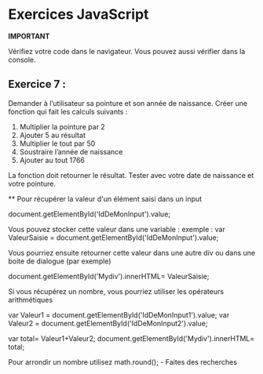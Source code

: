 # Exercices JavaScript

**IMPORTANT**

Vérifiez votre code dans le navigateur. Vous pouvez aussi vérifier dans la console. 

## Exercice 7 :

Demander à l’utilisateur sa pointure et son année de naissance. Créer une fonction qui fait les calculs suivants :

1. Multiplier la pointure par 2
2. Ajouter 5 au résultat
3. Multiplier le tout par 50
4. Soustraire l’année de naissance
5. Ajouter au tout 1766

La fonction doit retourner le résultat.
Tester avec votre date de naissance et votre pointure. 


** Pour récupérer la valeur d'un élément saisi dans un input 

document.getElementById('IdDeMonInput').value;

Vous pouvez stocker cette valeur dans une variable : 
exemple : 
var ValeurSaisie = document.getElementById('IdDeMonInput').value;

Vous pourriez ensuite retourner cette valeur dans une autre div ou dans une boite de dialogue (par exemple)

document.getElementById('Mydiv').innerHTML= ValeurSaisie;

Si vous récupérez un nombre, vous pourriez utiliser les opérateurs arithmétiques

var Valeur1 = document.getElementById('IdDeMonInput1').value;
var Valeur2 = document.getElementById('IdDeMonInput2').value;

var total= Valeur1+Valeur2;
document.getElementById('Mydiv').innerHTML= total;


Pour arrondir un nombre utilisez math.round(); - Faites des recherches 